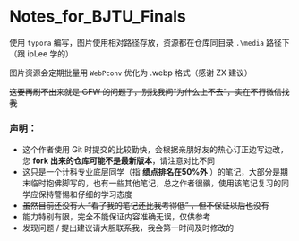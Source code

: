# Notes_for_BJTU_Finals

使用 `typora` 编写，图片使用相对路径存放，资源都在仓库同目录 `.\media` 路径下（跟 ipLee 学的）

图片资源会定期批量用 `WebPconv` 优化为 .webp 格式（感谢 ZX 建议）

~~这要再刷不出来就是 GFW 的问题了，别找我问“为什么上不去”，实在不行微信找我~~

### 声明：

- 这个作者使用 Git 时提交的比较勤快，会根据亲朋好友的热心订正边写边改，您 **fork 出来的仓库可能不是最新版本**，请注意对比不同
- 这只是一个计科专业底层同学（指 **绩点排名在50%外** ）的笔记，大部分是期末临时抱佛脚写的，也有一些其他笔记，总之作者很鶸，使用该笔记复习的同学应保持警惕和仔细的学习态度
- ~~虽然目前还没有人 “看了我的笔记还比我考得低” ，但不保证以后也没有~~
- 能力特别有限，完全不能保证内容准确无误，仅供参考
- 发现问题 / 提出建议请大胆联系我，我会第一时间及时修改的



